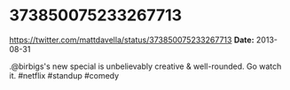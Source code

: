 # 373850075233267713
https://twitter.com/mattdavella/status/373850075233267713
**Date:** 2013-08-31

.@birbigs's new special is unbelievably creative & well-rounded. Go watch it. #netflix #standup #comedy
